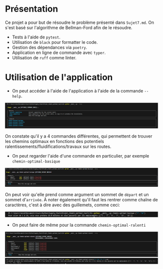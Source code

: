 # Présentation

Ce projet a pour but de résoudre le problème présenté dans `Sujet7.md`. On s'est basé sur l'algorithme de Bellman-Ford afin de le résoudre.

- Tests à l'aide de `pytest`.
- Utilisation de `black` pour formatter le code.
- Gestion des dépendances via `poetry`.
- Application en ligne de commande avec `typer`.
- Utilisation de `ruff` comme linter.

# Utilisation de l'application

- On peut accéder à l'aide de l'application à l'aide de la commande `--help`.

<img src=Images/App_help.PNG>

On constate qu'il y a 4 commandes différentes, qui permettent de trouver les chemins optimaux en fonctions des potentiels ralentissements/fluidifications/travaux sur les routes.

- On peut regarder l'aide d'une commande en particulier, par exemple `chemin-optimal-basique`

<img src=Images/chemin_optimal_basique_help.PNG>

On peut voir qu'elle prend comme argument un sommet de `départ` et un sommet d'`arrivée`. À noter également qu'il faut les rentrer comme chaîne de caractères, c'est à dire avec des guillemets, comme ceci: 

<img src=Images/chemin_optimal_basique(1,16).PNG>


- On peut faire de même pour la commande `chemin-optimal-ralenti`

<img src=Images/chemin_optimal_ralenti_help.PNG>

<img src=Images/chemin_optimal_ralenti_AN.PNG>


